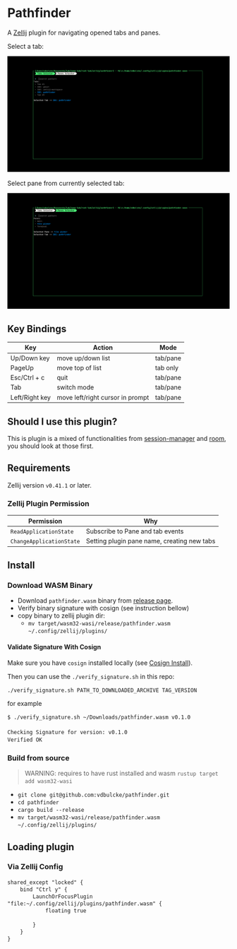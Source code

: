 # Pathfinder

A [Zellij](https://zellij.dev) plugin for navigating opened tabs and panes.

Select a tab: 

![Tabs](./assets/tab.png)

Select pane from currently selected tab:
 
![Pane](./assets/pane.png)


## Key Bindings


| Key            | Action                           | Mode     |
| ---------------| ---------------------------------|----------|
| Up/Down key    | move up/down list                | tab/pane |
| PageUp         | move top of list                 | tab only |
| Esc/Ctrl + c   | quit                             | tab/pane |
| Tab            | switch mode                      | tab/pane |
| Left/Right key | move left/right cursor in prompt | tab/pane |




## Should I use this plugin? 

This is plugin is a mixed of functionalities from [session-manager](https://github.com/zellij-org/zellij/tree/main/default-plugins/session-manager) and [room](https://github.com/rvcas/room), you should look at those first.


## Requirements

Zellij version `v0.41.1` or later.


### Zellij Plugin Permission 

| Permission               | Why                                         |
| -------------------------|---------------------------------------------|
| `ReadApplicationState`   | Subscribe to Pane and tab events            |
| `ChangeApplicationState` | Setting plugin pane name, creating new tabs |



## Install

### Download WASM Binary


* Download `pathfinder.wasm` binary from [release page](https://github.com/vdbulcke/pathfinder/releases).
* Verify binary signature with cosign (see instruction bellow)
* copy binary to zellij plugin dir: 
     - `mv target/wasm32-wasi/release/pathfinder.wasm ~/.config/zellij/plugins/`

#### Validate Signature With Cosign

Make sure you have `cosign` installed locally (see [Cosign Install](https://docs.sigstore.dev/cosign/installation/)).

Then you can use the `./verify_signature.sh` in this repo: 

```bash
./verify_signature.sh PATH_TO_DOWNLOADED_ARCHIVE TAG_VERSION
```
for example
```bash
$ ./verify_signature.sh ~/Downloads/pathfinder.wasm v0.1.0

Checking Signature for version: v0.1.0
Verified OK

```


### Build from source

> WARNING: requires to have rust installed and wasm `rustup target add wasm32-wasi`

* `git clone git@github.com:vdbulcke/pathfinder.git`
* `cd pathfinder`
* `cargo build --release`
* `mv target/wasm32-wasi/release/pathfinder.wasm ~/.config/zellij/plugins/`



## Loading plugin 

### Via Zellij Config

```kdl
shared_except "locked" {
    bind "Ctrl y" {
        LaunchOrFocusPlugin "file:~/.config/zellij/plugins/pathfinder.wasm" {
            floating true
       
        }
    }
}
```
